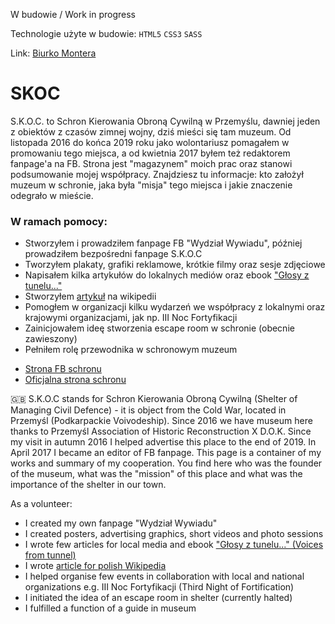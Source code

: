 W budowie / Work in progress

Technologie użyte w budowie: `HTML5` `CSS3` `SASS`

Link: [Biurko Montera](https://pdzoc.github.io/SKOC/)

# SKOC

S.K.O.C. to Schron Kierowania Obroną Cywilną w Przemyślu, dawniej jeden z obiektów z czasów zimnej wojny, dziś mieści się tam muzeum. Od listopada 2016 do końca 2019 roku jako wolontariusz pomagałem w promowaniu tego miejsca, a od kwietnia 2017 byłem też redaktorem fanpage'a na FB. Strona jest "magazynem" moich prac oraz stanowi podsumowanie mojej współpracy. Znajdziesz tu informacje: kto założył muzeum w schronie, jaka była "misja" tego miejsca i jakie znaczenie odegrało w mieście.

### W ramach pomocy:

  * Stworzyłem i prowadziłem fanpage FB "Wydział Wywiadu", później prowadziłem bezpośredni fanpage S.K.O.C
  * Tworzyłem plakaty, grafiki reklamowe, krótkie filmy oraz sesje zdjęciowe
  * Napisałem kilka artykułów do lokalnych mediów oraz ebook ["Głosy z tunelu..."](https://github.com/Pdzoc/S.K.O.C-Ebook/blob/main/G%C5%82osy%20z%20tunelu.pdf)
  * Stworzyłem [artykuł](https://pl.wikipedia.org/wiki/Schron_Kierowania_Obron%C4%85_Cywiln%C4%85) na wikipedii
  * Pomogłem w organizacji kilku wydarzeń we współpracy z lokalnymi oraz krajowymi organizacjami, jak np. III Noc Fortyfikacji
  * Zainicjowałem ideę stworzenia escape room w schronie (obecnie zawieszony)
  * Pełniłem rolę przewodnika w schronowym muzeum


- [Strona FB schronu](https://www.facebook.com/SKOC.Przemysl/)
- [Oficjalna strona schronu](http://www.schron.webfabryka.pl/)


:uk:
S.K.O.C stands for Schron Kierowania Obroną Cywilną (Shelter of Managing Civil Defence) - it is object from the Cold War, located in Przemyśl (Podkarpackie Voivodeship). Since 2016 we have museum here thanks to Przemyśl Association of Historic Reconstruction X D.O.K. Since my visit in autumn 2016 I helped advertise this place to the end of 2019. In April 2017 I became an editor of FB fanpage. This page is a container of my works and summary of my cooperation. You find here who was the founder of the museum, what was the "mission" of this place and what was the importance of the shelter in our town.

As a volunteer:
* I created my own fanpage "Wydział Wywiadu"
* I created posters, advertising graphics, short videos and photo sessions
* I wrote few articles for local media and ebook ["Głosy z tunelu..." (Voices from tunnel)](https://github.com/Pdzoc/S.K.O.C-Ebook/blob/main/G%C5%82osy%20z%20tunelu.pdf)
* I wrote [article for polish Wikipedia](https://pl.wikipedia.org/wiki/Schron_Kierowania_Obron%C4%85_Cywiln%C4%85)
* I helped organise few events in collaboration with local and national organizations e.g. III Noc Fortyfikacji (Third Night of Fortification)
* I initiated the idea of an escape room in shelter (currently halted)
* I fulfilled a function of a guide in museum
